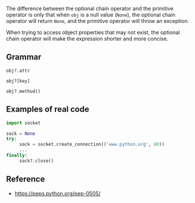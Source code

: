 The difference between the optional chain operator and the primitive operator is only that when `obj` is a null value (`None`), the optional chain operator will return `None`, and the primitive operator will throw an exception.

When trying to access object properties that may not exist, the optional chain operator will make the expression shorter and more concise.

## Grammar

```
obj?.attr

obj?[key]

obj?.method()
```

## Examples of real code

```python
import socket

sock = None
try:
     sock = socket.create_connection(('www.python.org', 80))
     ...
finally:
     sock?.close()
```

## Reference

- https://peps.python.org/pep-0505/
